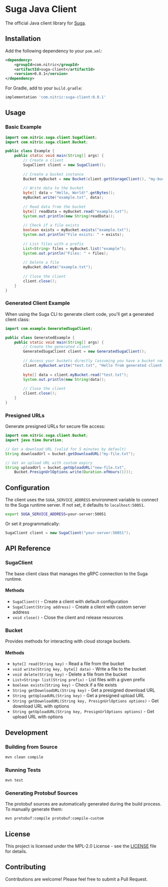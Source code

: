 # Suga Java Client

The official Java client library for [Suga](https://github.com/nitrictech/suga).

## Installation

Add the following dependency to your `pom.xml`:

```xml
<dependency>
    <groupId>com.nitric</groupId>
    <artifactId>suga-client</artifactId>
    <version>0.0.1</version>
</dependency>
```

For Gradle, add to your `build.gradle`:

```gradle
implementation 'com.nitric:suga-client:0.0.1'
```

## Usage

### Basic Example

```java
import com.nitric.suga.client.SugaClient;
import com.nitric.suga.client.Bucket;

public class Example {
    public static void main(String[] args) {
        // Create a client
        SugaClient client = new SugaClient();
        
        // Create a bucket instance
        Bucket myBucket = new Bucket(client.getStorageClient(), "my-bucket");
        
        // Write data to the bucket
        byte[] data = "Hello, World!".getBytes();
        myBucket.write("example.txt", data);
        
        // Read data from the bucket
        byte[] readData = myBucket.read("example.txt");
        System.out.println(new String(readData));
        
        // Check if a file exists
        boolean exists = myBucket.exists("example.txt");
        System.out.println("File exists: " + exists);
        
        // List files with a prefix
        List<String> files = myBucket.list("example");
        System.out.println("Files: " + files);
        
        // Delete a file
        myBucket.delete("example.txt");
        
        // Close the client
        client.close();
    }
}
```

### Generated Client Example

When using the Suga CLI to generate client code, you'll get a generated client class:

```java
import com.example.GeneratedSugaClient;

public class GeneratedExample {
    public static void main(String[] args) {
        // Create the generated client
        GeneratedSugaClient client = new GeneratedSugaClient();
        
        // Access your buckets directly (assuming you have a bucket named "my-bucket")
        client.myBucket.write("test.txt", "Hello from generated client!".getBytes());
        
        byte[] data = client.myBucket.read("test.txt");
        System.out.println(new String(data));
        
        // Close the client
        client.close();
    }
}
```

### Presigned URLs

Generate presigned URLs for secure file access:

```java
import com.nitric.suga.client.Bucket;
import java.time.Duration;

// Get a download URL (valid for 5 minutes by default)
String downloadUrl = bucket.getDownloadURL("my-file.txt");

// Get an upload URL with custom expiry
String uploadUrl = bucket.getUploadURL("new-file.txt", 
    Bucket.PresignUrlOptions.write(Duration.ofHours(1)));
```

## Configuration

The client uses the `SUGA_SERVICE_ADDRESS` environment variable to connect to the Suga runtime server. If not set, it defaults to `localhost:50051`.

```bash
export SUGA_SERVICE_ADDRESS=your-server:50051
```

Or set it programmatically:

```java
SugaClient client = new SugaClient("your-server:50051");
```

## API Reference

### SugaClient

The base client class that manages the gRPC connection to the Suga runtime.

#### Methods

- `SugaClient()` - Create a client with default configuration
- `SugaClient(String address)` - Create a client with custom server address
- `void close()` - Close the client and release resources

### Bucket

Provides methods for interacting with cloud storage buckets.

#### Methods

- `byte[] read(String key)` - Read a file from the bucket
- `void write(String key, byte[] data)` - Write a file to the bucket
- `void delete(String key)` - Delete a file from the bucket
- `List<String> list(String prefix)` - List files with a given prefix
- `boolean exists(String key)` - Check if a file exists
- `String getDownloadURL(String key)` - Get a presigned download URL
- `String getUploadURL(String key)` - Get a presigned upload URL
- `String getDownloadURL(String key, PresignUrlOptions options)` - Get download URL with options
- `String getUploadURL(String key, PresignUrlOptions options)` - Get upload URL with options

## Development

### Building from Source

```bash
mvn clean compile
```

### Running Tests

```bash
mvn test
```

### Generating Protobuf Sources

The protobuf sources are automatically generated during the build process. To manually generate them:

```bash
mvn protobuf:compile protobuf:compile-custom
```

## License

This project is licensed under the MPL-2.0 License - see the [LICENSE](../../LICENSE) file for details.

## Contributing

Contributions are welcome! Please feel free to submit a Pull Request.